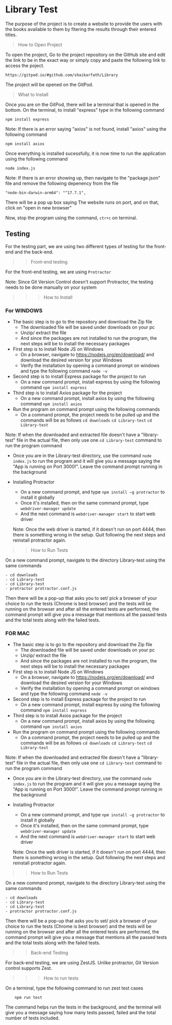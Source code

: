 # Library Test

The purpose of the project is to create a website to provide the users with the books available to them by fitering the results through their entered titles.

>How to Open Project

To open the project, Go to the project repository on the GitHub site and edit the link to be in the exact way or simply copy and paste the following link to access the poject.

    https://gitpod.io/#github.com/shaikarfath/Library
    
 The project will be opened on the GitPod. 
 
 >What to Install

Once you are on the GitPod, there will be a terminal that is opened in the bottom. On the terminal, to install "express" type in the following command
  
    npm install express
    
Note: If there is an error saying "axios" is not found, install "axios" using the following command 

    npm install axios
    
Once everything is installed sucessfully, it is now time to run the application using the following command

    node index.js
    
Note: If there is an error showing up, then navigate to the "package.json" file and remove the following depenency from the file

    "node-bin-darwin-arm64": "^17.7.1",

There will be a pop up box saying The website runs on port, and on that, click on "open in new browser"    

Now, stop the program using the command, `ctr+c` on terminal.

## Testing

For the testing part, we are using two different types of testing for the front-end and the back-end.

>>Front-end testing

For the front-end testing, we are using `Protractor`

Note: Since Git Version Control doesn't support Protractor, the testing needs to be done manually on your system

>>>How to Install

### For WINDOWS

- The basic step is to go to the repository and download the Zip file
    - The downloaded file will be saved under downloads on your pc
    - Unzip/ extract the file 
    - And since the packages are not installed to run the program, the next steps will be to install the necessary packages
- First step is to install Node JS on Windows
    - On a browser, navigate to https://nodejs.org/en/download/ and download the desired version for your Windows
    - Verify the installation by opening a command prompt on windows and type the following command `node -v`
- Second step is to install Express package for the project to run
    - On a new command prompt, install express by using the following command `npm install express`
- Third step is to install Axios package for the project
    - On a new command prompt, install axios by using the following command `npm install axios`
- Run the program on command prompt using the following commands 
    - On a command prompt, the project needs to be pulled up and the commands will be as follows 
     `cd downloads`
     `cd Library-test`
     `cd Library-test`

Note: If when the downloaded and extracted file doesn't have a "library-test" file in the actual file, then only use one `cd Library-test` command to run the program command

- Once you are in the Library-test directory, use the command `node index.js` to run the program and it will give you a message saying the "App is running on Port 3000!". Leave the command prompt running in the background

- Installing Protractor
    - On a new command prompt, and type `npm install –g protractor` to install it globally
    - Once it's installed, then on the same command prompt, type `webdriver-manager update`
    - And the next command is `webdriver-manager start` to start web driver 
    
    Note: Once the web driver is started, if it doesn't run on port 4444, then there is something wrong in the setup. Quit following the next steps and reinstall protractor again.

>>How to Run Tests

On a new command prompt, navigate to the directory Library-test using the same commands 

    - cd downloads
    - cd Library-test
    - cd Library-test
    - protractor protractor.conf.js

Then there will be a pop-up that asks you to set/ pick a browser of your choice to run the tests (Chrome is best browser) and the tests will be running on the browser and after all the entered tests are performed, the command prompt will give you a message that mentions all the passed tests and the total tests along with the failed tests. 

### FOR MAC

- The basic step is to go to the repository and download the Zip file
    - The downloaded file will be saved under downloads on your pc
    - Unzip/ extract the file 
    - And since the packages are not installed to run the program, the next steps will be to install the necessary packages
- First step is to install Node JS on Windows
    - On a browser, navigate to https://nodejs.org/en/download/ and download the desired version for your Windows
    - Verify the installation by opening a command prompt on windows and type the following command `node -v`
- Second step is to install Express package for the project to run
    - On a new command prompt, install express by using the following command `npm install express`
- Third step is to install Axios package for the project
    - On a new command prompt, install axios by using the following command `npm install axios`
- Run the program on command prompt using the following commands 
    - On a command prompt, the project needs to be pulled up and the commands will be as follows 
     `cd downloads`
     `cd Library-test`
     `cd Library-test`

Note: If when the downloaded and extracted file doesn't have a "library-test" file in the actual file, then only use one `cd Library-test` command to run the program command

- Once you are in the Library-test directory, use the command `node index.js` to run the program and it will give you a message saying the "App is running on Port 3000!". Leave the command prompt running in the background

- Installing Protractor
    - On a new command prompt, and type `npm install –g protractor` to install it globally
    - Once it's installed, then on the same command prompt, type `webdriver-manager update`
    - And the next command is `webdriver-manager start` to start web driver 
    
    Note: Once the web driver is started, if it doesn't run on port 4444, then there is something wrong in the setup. Quit following the next steps and reinstall protractor again.

>>How to Run Tests

On a new command prompt, navigate to the directory Library-test using the same commands 

    - cd downloads
    - cd Library-test
    - cd Library-test
    - protractor protractor.conf.js

Then there will be a pop-up that asks you to set/ pick a browser of your choice to run the tests (Chrome is best browser) and the tests will be running on the browser and after all the entered tests are performed, the command prompt will give you a message that mentions all the passed tests and the total tests along with the failed tests. 

>>Back-end Testing

For back-end testing, we are using ZestJS. Unlike protractor, Git Version control supports Zest.

>>>How to run tests

 On a terminal, type the following command to run zest test cases
 
        npm run test
        
The command helps run the tests in the background, and the terminal will give you a message saying how many tests passed, failed and the total number of tests included. 
